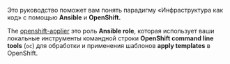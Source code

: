 Это руководство поможет вам понять парадигму «Инфраструктура как код» с помощью **Ansible** и **OpenShift.**
 
The [openshift-applier](https://github.com/redhat-cop/openshift-applier.git) это роль **Ansible role**, которая использует ваши локальные инструменты командной строки **OpenShift command line tools** (`oc`) для обработки и применения шаблонов **apply templates** в OpenShift. 